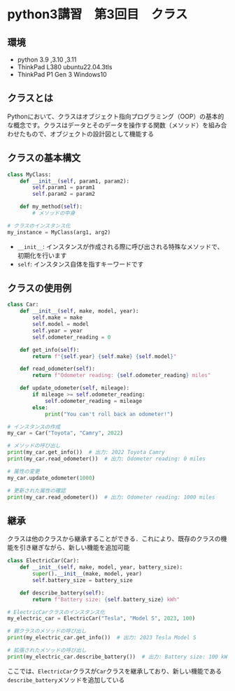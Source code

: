 
# python3講習　第3回目　クラス

## 環境
* python 3.9 ,3.10 ,3.11
* ThinkPad L380 ubuntu22.04.3tls
* ThinkPad P1 Gen 3 Windows10

## クラスとは

Pythonにおいて、クラスはオブジェクト指向プログラミング（OOP）の基本的な概念です。クラスはデータとそのデータを操作する関数（メソッド）を組み合わせたもので、オブジェクトの設計図として機能する

## クラスの基本構文

```python
class MyClass:
    def __init__(self, param1, param2):
        self.param1 = param1
        self.param2 = param2

    def my_method(self):
        # メソッドの中身

# クラスのインスタンス化
my_instance = MyClass(arg1, arg2)
```
* `__init__`: インスタンスが作成される際に呼び出される特殊なメソッドで、初期化を行います
* `self`: インスタンス自体を指すキーワードです


## クラスの使用例
```py
class Car:
    def __init__(self, make, model, year):
        self.make = make
        self.model = model
        self.year = year
        self.odometer_reading = 0

    def get_info(self):
        return f"{self.year} {self.make} {self.model}"

    def read_odometer(self):
        return f"Odometer reading: {self.odometer_reading} miles"

    def update_odometer(self, mileage):
        if mileage >= self.odometer_reading:
            self.odometer_reading = mileage
        else:
            print("You can't roll back an odometer!")

# インスタンスの作成
my_car = Car("Toyota", "Camry", 2022)

# メソッドの呼び出し
print(my_car.get_info())  # 出力: 2022 Toyota Camry
print(my_car.read_odometer())  # 出力: Odometer reading: 0 miles

# 属性の変更
my_car.update_odometer(1000)

# 更新された属性の確認
print(my_car.read_odometer())  # 出力: Odometer reading: 1000 miles
```

## 継承
クラスは他のクラスから継承することができる．これにより、既存のクラスの機能を引き継ぎながら、新しい機能を追加可能


```py
class ElectricCar(Car):
    def __init__(self, make, model, year, battery_size):
        super().__init__(make, model, year)
        self.battery_size = battery_size

    def describe_battery(self):
        return f"Battery size: {self.battery_size} kWh"

# ElectricCarクラスのインスタンス化
my_electric_car = ElectricCar("Tesla", "Model S", 2023, 100)

# 親クラスのメソッドの呼び出し
print(my_electric_car.get_info())  # 出力: 2023 Tesla Model S

# 拡張されたメソッドの呼び出し
print(my_electric_car.describe_battery())  # 出力: Battery size: 100 kWh

```
ここでは、`ElectricCar`クラスが`Car`クラスを継承しており、新しい機能である`describe_battery`メソッドを追加している
